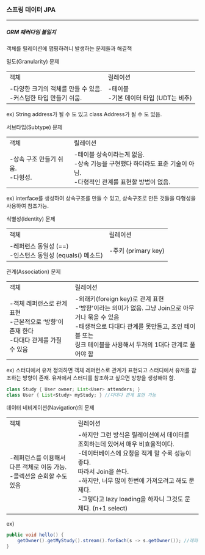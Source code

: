 <h3>스프링 데이터 JPA</h3>
<hr/>
<h5>ORM 패러다임 불일치</h5>

객체를 릴레이션에 맵핑하려니 발생하는 문제들과 해결책

밀도(Granularity) 문제

<table>
    <tr>
    	<td>객체</td>
        <td>릴레이션</td>
    </tr>
    <tr>
    	<td>-다양한 크기의 객체를 만들 수 있음.<br/>
-커스텀한 타입 만들기 쉬움.</td>
        <td>-테이블<br/>
-기본 데이터 타입 (UDT는 비추)</td>
    </tr>
</table>

ex) String address가 될 수 도 있고 class Address가 될 수 도 있음.

서브타입(Subtype) 문제

<table>
    <tr>
    	<td>객체</td>
        <td>릴레이션</td>
    </tr>
    <tr>
    	<td>-상속 구조 만들기 쉬움.<br/>
-다형성.</td>
        <td>-테이블 상속이라는게 없음.<br/>
-상속 기능을 구현했다 하더라도 표준 기술이 아님.<br/>
-다형적인 관계를 표현할 방법이 없음.</td>
    </tr>
</table>

ex) interface를 생성하여 상속구조를 만들 수 있고, 상속구조로 만든 것들을 다형성을 사용하여 참조가능.

식별성(Identity) 문제

<table>
    <tr>
    	<td>객체</td>
        <td>릴레이션</td>
    </tr>
    <tr>
    	<td>-레퍼런스 동일성 (==)<br/>
-인스턴스 동일성 (equals() 메소드)</td>
        <td>-주키 (primary key)
</td>
    </tr>
</table>

관계(Association) 문제

<table>
    <tr>
    	<td>객체</td>
        <td>릴레이션</td>
    </tr>
    <tr>
    	<td>-객체 레퍼런스로 관계 표현 <br/> -근본적으로 ‘방향'이 존재 한다 <br/> -다대다 관계를 가질 수 있음
</td>
        <td>-외래키(foreign key)로 관계 표현 <br/>
-‘방향'이라는 의미가 없음. 그냥 Join으로 아무거나 묶을 수 있음 <br/>
-태생적으로 다대다 관계를 못만들고, 조인 테이블 또는 <br/>링크 테이블을 사용해서 두개의 1대다 관계로 풀어야 함
            </td>
    </tr>
</table>

ex) 스터디에서 유저 정의하면 객체 레퍼런스로 관계가 표현되고 스터디에서 유저를 참조하는 방향이 존재. 유저에서 스터디를 참조하고 싶으면 방향을 생성해야 함. 

```java
class Study { User owner; List<User> attenders; } 
class User { List<Study> myStudy; } //다대다 관계 표현 가능
```

데이터 네비게이션(Navigation)의 문제

<table>
    <tr>
    	<td>객체</td>
        <td>릴레이션</td>
    </tr>
    <tr>
        <td>-레퍼런스를 이용해서 다른 객체로 이동 가능.<br/>
-콜렉션을 순회할 수도 있음</td>
        <td>-하지만 그런 방식은 릴레이션에서 데이터를 조회하는데 있어서 매우 비효율적이다.<br/>
-데이터베이스에 요청을 적게 할 수록 성능이 좋다. <br/>따라서 Join을 쓴다.<br/>
-하지만, 너무 많이 한번에 가져오려고 해도 문제다.<br/>
-그렇다고 lazy loading을 하자니 그것도 문제다. (n+1 select)
</td>
    </tr>
</table>

ex) 

```java
public void hello() {
    getOwner().getMyStudy().stream().forEach(s -> s.getOwner()); //레퍼런스를 타고 원하는 데이터를 원하는 방법으로 사용.
}
```

